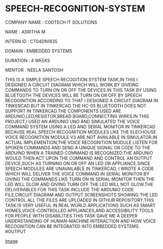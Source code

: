 # SPEECH-RECOGNITION-SYSTEM
COMPANY NAME : CODTECH IT SOLUTIONS

NAME : ASRITHA M

INTERN ID :  CT04DN1835

DOMAIN : EMBEDDED SYSTEMS

DURATION : 4 WEEKS

MENTOR : NEELA SANTOSH

THIS IS A SIMPLE SPEECH RECOGITION SYSTEM TASK,IN THIS I DESIGNED A CIRCUIT DIAGRAM WHICH WILL  WORK BY GIVEING  COMMANDS TO TURN ON OR OFF THE DEVICES.IN THIS TASK BY USING BLUETOOTH THE DEVICES WILL BE TURN ON OR OFF BY SPEECH RECOGINITION ACCORDING TO THAT I DESIGNED A CIRCUIT DIAGRAM IN TINKERCAD.BUT IN TINKERCAD THE HC-05 BLUETOOTH DOES NOT SUPPORT IN  TINKERCAD.THE COMPONENTS USED ARE ARDUNIO,LED,RESISTOR,BREAD BOARD,CONNECTING WIRES.IN THIS PROJECT,I USED AN ARDUNIO UNO AND SIMULATED THE VOICE COMMAND SYSTEM USING A LED AND SERIAL MONITOR IN TINKERCAD  BECAUSE REAL SPEECH RECOGNITION MODULES LIKE THE ELECHOUSE VOICE RECOGNITION MODULE V3 ARE NOT AVAILABLE IN SIMULATOR.IN ACTUAL IMPLEMENTION,THE VOICE RECOGNITION MODULE LISTEN FOR SPOKEN COMMANDS AND SEND A UNIQUE SIGNAL OR CODE TO THE ARDUINO WHEN A TRAINED COMMAND IS RECOGNIZED.THE ARDUNIO WOULD THEN ACT UPON THE COMMAND AND CONTROL AN OUTPUT DEVICE,SUCH AS TURNING ON OR OFF AN LED OR APPLIANCE.SINCE SPEECH MODULES ARE UNAVAILABLE IN TINKERCAD, I WROTE A CODE WHICH WILL DELIVER THE VOICE  COMMAND IN SERIAL MONITOR.BY GIVING THE COMMANDS LIKE TURN ON  IN SERIAL MONITOR THEN THE LED WILL GLOW AND GIVING TURN OFF THE LED WILL NOT GLOW.THE DELIVERABLES FOR THIS TASK INCLUDE THE ARDUNIO CODE FILE,CIRCUIT DIAGRAM AND OUTPUT SCREENSHOTS SHOWING THE LED CONTROL.ALL THE FILES ARE UPLOADED IN GITHUB REPOSITORY.THIS TASK IS VERY USEFUL IN REAL WORLD APPLICATIONS SUCH AS SMART HOMES,VOICE-CONTROLLED APPLIANCES,AND ACCESSIBILITY TOOLS FOR PEOPLE WITH DISABILITIES.THIS TASK GAVE ME A DEEPER UNDERSTANDING OF  HUMAN-MACHINE INTERACTION AND HOW VOICE RECOGNITION CAN BE INTEGRATED INTO EMBEDDED SYSTEMS.
#OUTPUT

[Image](https://github.com/user-attachments/assets/ab89e05a-e669-436e-9b36-8f40f9ee2497)
